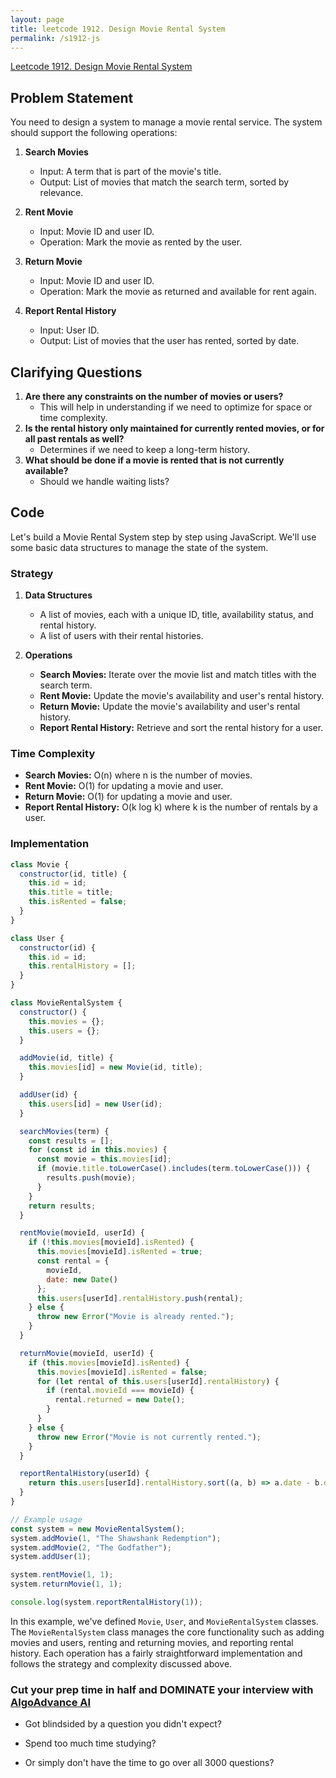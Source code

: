 ```yaml
---
layout: page
title: leetcode 1912. Design Movie Rental System
permalink: /s1912-js
---
```

[Leetcode 1912. Design Movie Rental System](https://algoadvance.github.io/algoadvance/l1912)
## Problem Statement

You need to design a system to manage a movie rental service. The system should support the following operations:

1. **Search Movies**
   - Input: A term that is part of the movie's title.
   - Output: List of movies that match the search term, sorted by relevance.
  
2. **Rent Movie**
   - Input: Movie ID and user ID.
   - Operation: Mark the movie as rented by the user.
  
3. **Return Movie**
   - Input: Movie ID and user ID.
   - Operation: Mark the movie as returned and available for rent again.
  
4. **Report Rental History**
   - Input: User ID.
   - Output: List of movies that the user has rented, sorted by date.

## Clarifying Questions

1. **Are there any constraints on the number of movies or users?**
   - This will help in understanding if we need to optimize for space or time complexity.
2. **Is the rental history only maintained for currently rented movies, or for all past rentals as well?**
   - Determines if we need to keep a long-term history.
3. **What should be done if a movie is rented that is not currently available?**
   - Should we handle waiting lists?

## Code

Let's build a Movie Rental System step by step using JavaScript. We'll use some basic data structures to manage the state of the system.

### Strategy

1. **Data Structures**
   - A list of movies, each with a unique ID, title, availability status, and rental history.
   - A list of users with their rental histories.

2. **Operations**
   - **Search Movies:** Iterate over the movie list and match titles with the search term.
   - **Rent Movie:** Update the movie's availability and user's rental history.
   - **Return Movie:** Update the movie's availability and user's rental history.
   - **Report Rental History:** Retrieve and sort the rental history for a user.

### Time Complexity

- **Search Movies:** O(n) where n is the number of movies.
- **Rent Movie:** O(1) for updating a movie and user.
- **Return Movie:** O(1) for updating a movie and user.
- **Report Rental History:** O(k log k) where k is the number of rentals by a user.

### Implementation

```javascript
class Movie {
  constructor(id, title) {
    this.id = id;
    this.title = title;
    this.isRented = false;
  }
}

class User {
  constructor(id) {
    this.id = id;
    this.rentalHistory = [];
  }
}

class MovieRentalSystem {
  constructor() {
    this.movies = {};
    this.users = {};
  }

  addMovie(id, title) {
    this.movies[id] = new Movie(id, title);
  }

  addUser(id) {
    this.users[id] = new User(id);
  }

  searchMovies(term) {
    const results = [];
    for (const id in this.movies) {
      const movie = this.movies[id];
      if (movie.title.toLowerCase().includes(term.toLowerCase())) {
        results.push(movie);
      }
    }
    return results;
  }

  rentMovie(movieId, userId) {
    if (!this.movies[movieId].isRented) {
      this.movies[movieId].isRented = true;
      const rental = {
        movieId,
        date: new Date()
      };
      this.users[userId].rentalHistory.push(rental);
    } else {
      throw new Error("Movie is already rented.");
    }
  }

  returnMovie(movieId, userId) {
    if (this.movies[movieId].isRented) {
      this.movies[movieId].isRented = false;
      for (let rental of this.users[userId].rentalHistory) {
        if (rental.movieId === movieId) {
          rental.returned = new Date();
        }
      }
    } else {
      throw new Error("Movie is not currently rented.");
    }
  }

  reportRentalHistory(userId) {
    return this.users[userId].rentalHistory.sort((a, b) => a.date - b.date);
  }
}

// Example usage
const system = new MovieRentalSystem();
system.addMovie(1, "The Shawshank Redemption");
system.addMovie(2, "The Godfather");
system.addUser(1);

system.rentMovie(1, 1);
system.returnMovie(1, 1);

console.log(system.reportRentalHistory(1));
```

In this example, we've defined `Movie`, `User`, and `MovieRentalSystem` classes. The `MovieRentalSystem` class manages the core functionality such as adding movies and users, renting and returning movies, and reporting rental history. Each operation has a fairly straightforward implementation and follows the strategy and complexity discussed above.


### Cut your prep time in half and DOMINATE your interview with [AlgoAdvance AI](https://algoAdvance.com)

- Got blindsided by a question you didn't expect?

- Spend too much time studying?

- Or simply don't have the time to go over all 3000 questions?

